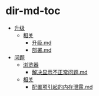 # dir-md-toc


<!--ts-->
  - [升级](./doc_example/升级)
    - [相关](./doc_example/升级/相关)
      - [升级.md](./doc_example/升级/相关/升级.md)
      - [部署.md](./doc_example/升级/相关/部署.md)
  - [问题](./doc_example/问题)
    - [浏览器](./doc_example/问题/浏览器)
      - [解决显示不正常问题.md](./doc_example/问题/浏览器/解决显示不正常问题.md)
    - [相关](./doc_example/问题/相关)
      - [配置项引起的内存泄露.md](./doc_example/问题/相关/配置项引起的内存泄露.md)
<!--ed--> 
